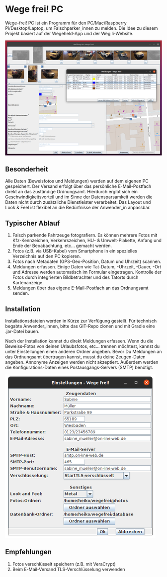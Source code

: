 # Wege frei! PC

Wege-frei! PC ist ein Programm für den PC/Mac/Raspberry Pi/Desktop/Laptop, um Falschparker_innen zu melden. Die Idee zu diesem Projekt basiert auf der Wegeheld-App und der Weg.li-Website.

![Screenshot](doc/screenshot1.png)

## Besonderheit

Alle Daten (Beweisfotos und Meldungen) werden auf dem eigenen PC gespeichert. Der Versand erfolgt über das persönliche E-Mail-Postfach direkt an das zuständige Ordnungsamt. Hierdurch ergibt sich ein Geschwindigkeitsvorteil und im Sinne der Datensparsamkeit werden die Daten nicht durch zusätzliche Dienstleister verarbeitet. Das Layout und Look & Feel ist flexibel an die Bedürfnisse der Anwender_in anpassbar.

## Typischer Ablauf

 1. Falsch parkende Fahrzeuge fotografiern. Es können mehrere Fotos mit Kfz-Kennzeichen, Verkehrszeichen, HU- & Umwelt-Plakette, Anfang und Ende der Beoabachtung, etc... gemacht werden.
 1. Fotos (z.B. via USB-Kabel) vom Smartphone in ein spezielles Verzeichnis auf den PC kopieren.
 1. Fotos nach Metadaten (GPS-Geo-Position, Datum und Uhrzeit) scannen.
 1. Meldungen erfassen. Einige Daten wie Tat-Datum, -Uhrzeit, -Dauer, -Ort und Adresse werden automatisch im Formular eingetragen. Kontrolle der Fotos durch integrierten Bildbetrachter und des Tatorts durch Kartenanzeige.
 1. Meldungen über das eigene E-Mail-Postfach an das Ordnungsamt senden.
 
## Installation

Installationsdateien werden in Kürze zur Verfügung gestellt. Für technisch begabte Anwender_innen, bitte das GIT-Repo clonen und mit Gradle eine .jar-Datei bauen.

Nach der Installation kannst du direkt Meldungen erfassen. Wenn du die Beweiss-Fotos von deinen Urlaubsfotos, etc... trennen möchtest, kannst du unter Einstellungen einen anderen Ordner angeben. Bevor Du Meldungen an das Ordnungsamt übertragen kannst, musst du deine Zeugen-Daten angeben. Annonyme Anzeigen werden nicht akzeptiert. Außerdem werden die Konfigurations-Daten eines Postausgangs-Servers (SMTP) benötigt.

![Screenshot Einstellungen](doc/screenshot_settings.png)


## Empfehlungen

 1. Fotos verschlüsselt speichern (z.B. mit VeraCrypt)
 1. Beim E-Mail-Versand TLS-Verschlüsselung verwenden
